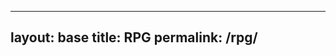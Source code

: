 
---
layout: base
title: RPG
permalink: /rpg/
---

<canvas id='gameCanvas'></canvas>

<script type="module">
    import GameControl from '{{site.baseurl}}/assets/js/rpg/GameControl.js';

    // Background data
    const image_src = "{{site.baseurl}}/images/rpg/map.jpg";
    const image_data = {
        pixels: {height: 580, width: 1038}
    };
    const image = {src: image_src, data: image_data};

    // Sprite data
    const sprite_src = "{{site.baseurl}}/images/rpg/sprite.png";
    const sprite_data = {
        SCALE_FACTOR: 10,
        STEP_FACTOR: 1000,
        ANIMATION_RATE: 50,
        pixels: {height: 72, width: 48},
        orientation: {rows: 4, columns: 3 },
        down: {row: 0, start: 0, columns: 3 },
        left: {row: 2, start: 0, columns: 3 },
        right: {row: 3, start: 0, columns: 3 },
        up: {row: 1, start: 0, columns: 3 },
    };
    const sprite = {src: sprite_src, data: sprite_data};

    // Assets for game
    //const assets = {}
    //const assets = {image: image}
    //const assets = {sprite: sprite}
    const assets = {image: image, sprite: sprite}

    // Start game engine
    GameControl.start(assets);

    // Background music
    const bgMusic = new Audio('{{site.baseurl}}/assets/audio/backgroundmusic.mp3');
    bgMusic.loop = true;  // Set music to loop
    bgMusic.volume = 0.5; // Optional: Set volume to 50%
    bgMusic.play();       // Play the music when the game starts
    
</script>

